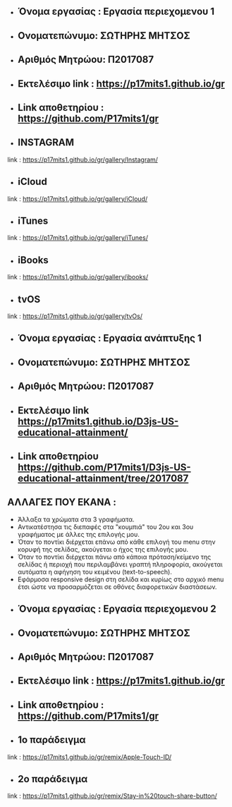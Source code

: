 + ## Όνομα εργασίας : Εργασία περιεχομενου 1
+ ## Ονοματεπώνυμο: ΣΩΤΗΡΗΣ ΜΗΤΣΟΣ
 	
+ ## Αριθμός Μητρώου: Π2017087
 	

+ ## Εκτελέσιμο link : https://p17mits1.github.io/gr
+ ## Link αποθετηρίου : https://github.com/P17mits1/gr 


+ ## INSTAGRAM 
 link : https://p17mits1.github.io/gr/gallery/Instagram/

+ ## iCloud
 link : https://p17mits1.github.io/gr/gallery/iCloud/
 
 + ## iTunes
  link : https://p17mits1.github.io/gr/gallery/iTunes/

+ ## iBooks
 link : https://p17mits1.github.io/gr/gallery/ibooks/
 
+ ## tvOS
 link : https://p17mits1.github.io/gr/gallery/tvOs/


+ ## Όνομα εργασίας : Εργασία ανάπτυξης 1
 
 	
 	
+ ## Ονοματεπώνυμο: ΣΩΤΗΡΗΣ ΜΗΤΣΟΣ
 	
+ ## Αριθμός Μητρώου: Π2017087
 	
+ ## Εκτελέσιμο link https://p17mits1.github.io/D3js-US-educational-attainment/	
 	
+ ## Link αποθετηρίου https://github.com/P17mits1/D3js-US-educational-attainment/tree/2017087
 ## ΑΛΛΑΓΕΣ ΠΟΥ ΕΚΑΝΑ :
- Άλλαξα τα χρώματα στα 3 γραφήματα.
 - Αντικατέστησα τις διεπαφές στα "κουμπιά" του 2ου και 3ου γραφήματος με άλλες της επιλογής μου.
 - Όταν το ποντίκι διέρχεται επάνω από κάθε επιλογή του menu στην κορυφή της σελίδας, ακούγεται ο ήχος της επιλογής μου.
 - Όταν το ποντίκι διέρχεται πάνω από κάποια πρόταση/κείμενο της σελίδας ή περιοχή που περιλαμβάνει γραπτή πληροφορία, ακούγεται αυτόματα η αφήγηση του κειμένου (text-to-speech).
 - Εφάρμοσα responsive design στη σελίδα και κυρίως στο αρχικό menu έτσι ώστε να προσαρμόζεται σε οθόνες διαφορετικών διαστάσεων.

+ ## Όνομα εργασίας : Εργασία περιεχομενου 2
+ ## Ονοματεπώνυμο: ΣΩΤΗΡΗΣ ΜΗΤΣΟΣ
 	
+ ## Αριθμός Μητρώου: Π2017087
 	

+ ## Εκτελέσιμο link : https://p17mits1.github.io/gr
+ ## Link αποθετηρίου : https://github.com/P17mits1/gr 

+ ## 1o παράδειγμα 
 link : https://p17mits1.github.io/gr/remix/Apple-Touch-ID/
+ ## 2ο παράδειγμα
 link : https://p17mits1.github.io/gr/remix/Stay-in%20touch-share-button/
